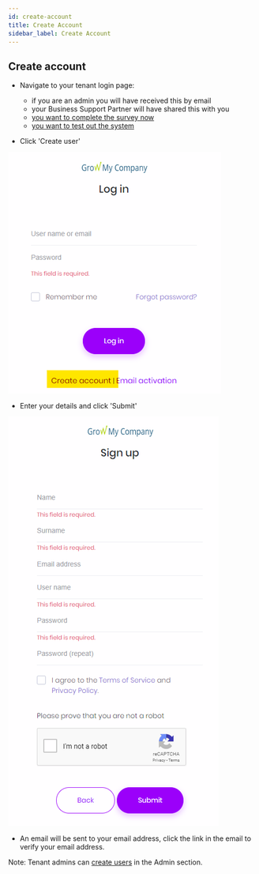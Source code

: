 ```yaml
---
id: create-account
title: Create Account
sidebar_label: Create Account
---
```


## Create account

* Navigate to your tenant login page:

  * if you are an admin you will have received this by email
  * your Business Support Partner will have shared this with you
  * [you want to complete the survey now](https://benchmark.growmycompany.co.uk)
  * [you want to test out the system](https://demo.growmycompany.co.uk)

* Click 'Create user'

![Create user](./assets/create-user.png)

* Enter your details and click 'Submit'

![Sign up](./assets/sign-up.png)

* An email will be sent to your email address, click the link in the email to verify your email address.

Note: Tenant admins can [create users](create-account-admin.md) in the Admin section.
